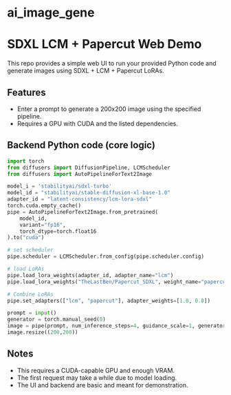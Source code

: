 # ai_image_gene

# SDXL LCM + Papercut Web Demo

This repo provides a simple web UI to run your provided Python code and generate images using SDXL + LCM + Papercut LoRAs.

## Features

- Enter a prompt to generate a 200x200 image using the specified pipeline.
- Requires a GPU with CUDA and the listed dependencies.


## Backend Python code (core logic)

```python
import torch
from diffusers import DiffusionPipeline, LCMScheduler
from diffusers import AutoPipelineForText2Image

model_i = 'stabilityai/sdxl-turbo'
model_id = "stabilityai/stable-diffusion-xl-base-1.0"
adapter_id = "latent-consistency/lcm-lora-sdxl"
torch.cuda.empty_cache()
pipe = AutoPipelineForText2Image.from_pretrained(
    model_id,
    variant="fp16",
    torch_dtype=torch.float16
).to("cuda")

# set scheduler
pipe.scheduler = LCMScheduler.from_config(pipe.scheduler.config)

# load LoRAs
pipe.load_lora_weights(adapter_id, adapter_name="lcm")
pipe.load_lora_weights("TheLastBen/Papercut_SDXL", weight_name="papercut.safetensors", adapter_name="papercut")

# Combine LoRAs
pipe.set_adapters(["lcm", "papercut"], adapter_weights=[1.0, 0.8])

prompt = input()
generator = torch.manual_seed(0)
image = pipe(prompt, num_inference_steps=4, guidance_scale=1, generator=generator).images[0]
image.resize((200,200))
```

## Notes

- This requires a CUDA-capable GPU and enough VRAM.
- The first request may take a while due to model loading.
- The UI and backend are basic and meant for demonstration.
